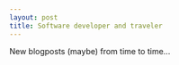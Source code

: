 ```yaml
---
layout: post
title: Software developer and traveler
---
```


New blogposts (maybe) from time to time...
